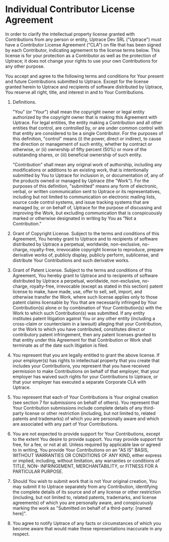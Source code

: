 # Individual Contributor License Agreement

In order to clarify the intellectual property license granted with Contributions from any person or
entity, Uptrace Dev SRL ("Uptrace") must have a Contributor License Agreement ("CLA") on file that
has been signed by each Contributor, indicating agreement to the license terms below. This license
is for your protection as a Contributor as well as the protection of Uptrace; it does not change
your rights to use your own Contributions for any other purpose.

You accept and agree to the following terms and conditions for Your present and future Contributions
submitted to Uptrace. Except for the license granted herein to Uptrace and recipients of software
distributed by Uptrace, You reserve all right, title, and interest in and to Your Contributions.

1. Definitions.

   "You" (or "Your") shall mean the copyright owner or legal entity authorized by the copyright
   owner that is making this Agreement with Uptrace. For legal entities, the entity making a
   Contribution and all other entities that control, are controlled by, or are under common control
   with that entity are considered to be a single Contributor. For the purposes of this definition,
   "control" means (i) the power, direct or indirect, to cause the direction or management of such
   entity, whether by contract or otherwise, or (ii) ownership of fifty percent (50%) or more of the
   outstanding shares, or (iii) beneficial ownership of such entity.

   "Contribution" shall mean any original work of authorship, including any modifications or
   additions to an existing work, that is intentionally submitted by You to Uptrace for inclusion
   in, or documentation of, any of the products owned or managed by Uptrace (the "Work"). For the
   purposes of this definition, "submitted" means any form of electronic, verbal, or written
   communication sent to Uptrace or its representatives, including but not limited to communication
   on electronic mailing lists, source code control systems, and issue tracking systems that are
   managed by, or on behalf of, Uptrace for the purpose of discussing and improving the Work, but
   excluding communication that is conspicuously marked or otherwise designated in writing by You as
   "Not a Contribution."

2. Grant of Copyright License. Subject to the terms and conditions of this Agreement, You hereby
   grant to Uptrace and to recipients of software distributed by Uptrace a perpetual, worldwide,
   non-exclusive, no-charge, royalty-free, irrevocable copyright license to reproduce, prepare
   derivative works of, publicly display, publicly perform, sublicense, and distribute Your
   Contributions and such derivative works.

3. Grant of Patent License. Subject to the terms and conditions of this Agreement, You hereby grant
   to Uptrace and to recipients of software distributed by Uptrace a perpetual, worldwide,
   non-exclusive, no-charge, royalty-free, irrevocable (except as stated in this section) patent
   license to make, have made, use, offer to sell, sell, import, and otherwise transfer the Work,
   where such license applies only to those patent claims licensable by You that are necessarily
   infringed by Your Contribution(s) alone or by combination of Your Contribution(s) with the Work
   to which such Contribution(s) was submitted. If any entity institutes patent litigation against
   You or any other entity (including a cross-claim or counterclaim in a lawsuit) alleging that your
   Contribution, or the Work to which you have contributed, constitutes direct or contributory
   patent infringement, then any patent licenses granted to that entity under this Agreement for
   that Contribution or Work shall terminate as of the date such litigation is filed.

4. You represent that you are legally entitled to grant the above license. If your employer(s) has
   rights to intellectual property that you create that includes your Contributions, you represent
   that you have received permission to make Contributions on behalf of that employer, that your
   employer has waived such rights for your Contributions to Uptrace, or that your employer has
   executed a separate Corporate CLA with Uptrace.

5. You represent that each of Your Contributions is Your original creation (see section 7 for
   submissions on behalf of others). You represent that Your Contribution submissions include
   complete details of any third-party license or other restriction (including, but not limited to,
   related patents and trademarks) of which you are personally aware and which are associated with
   any part of Your Contributions.

6. You are not expected to provide support for Your Contributions, except to the extent You desire
   to provide support. You may provide support for free, for a fee, or not at all. Unless required
   by applicable law or agreed to in writing, You provide Your Contributions on an "AS IS" BASIS,
   WITHOUT WARRANTIES OR CONDITIONS OF ANY KIND, either express or implied, including, without
   limitation, any warranties or conditions of TITLE, NON- INFRINGEMENT, MERCHANTABILITY, or FITNESS
   FOR A PARTICULAR PURPOSE.

7. Should You wish to submit work that is not Your original creation, You may submit it to Uptrace
   separately from any Contribution, identifying the complete details of its source and of any
   license or other restriction (including, but not limited to, related patents, trademarks, and
   license agreements) of which you are personally aware, and conspicuously marking the work as
   "Submitted on behalf of a third-party: [named here]".

8. You agree to notify Uptrace of any facts or circumstances of which you become aware that would
   make these representations inaccurate in any respect.
